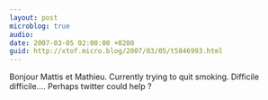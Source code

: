 ```yaml
---
layout: post
microblog: true
audio: 
date: 2007-03-05 02:00:00 +0200
guid: http://xtof.micro.blog/2007/03/05/t5846993.html
---
```

Bonjour Mattis et Mathieu. Currently trying to quit smoking. Difficile difficile....  Perhaps twitter could help ?
